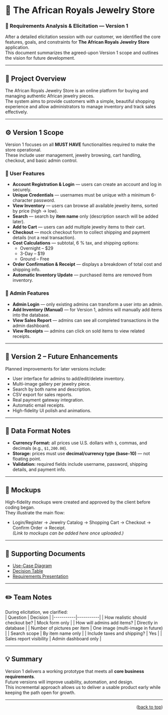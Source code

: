 <a id="readme-top"></a>

# 💎 The African Royals Jewelry Store  

### 🧾 Requirements Analysis & Elicitation — Version 1  

After a detailed elicitation session with our customer, we identified the core features, goals, and constraints for **The African Royals Jewelry Store** application.  
This document summarizes the agreed-upon Version 1 scope and outlines the vision for future development.  

---

## 🧠 Project Overview  

The African Royals Jewelry Store is an online platform for buying and managing authentic African jewelry pieces.  
The system aims to provide customers with a simple, beautiful shopping experience and allow administrators to manage inventory and track sales effectively.  

---

## ⚙️ Version 1 Scope  

Version 1 focuses on all **MUST HAVE** functionalities required to make the store operational.  
These include user management, jewelry browsing, cart handling, checkout, and basic admin control.  

### 👥 User Features  
- **Account Registration & Login** — users can create an account and log in securely.  
- **Unique Credentials** — usernames must be unique with a minimum 6-character password.  
- **View Inventory** — users can browse all available jewelry items, sorted by price (high → low).  
- **Search** — search by **item name** only (description search will be added later).  
- **Add to Cart** — users can add multiple jewelry items to their cart.  
- **Checkout** — mock checkout form to collect shipping and payment details (not a real transaction).  
- **Cost Calculations** — subtotal, 6 % tax, and shipping options:  
  - Overnight – $29  
  - 3-Day – $19  
  - Ground – Free  
- **Order Confirmation & Receipt** — displays a breakdown of total cost and shipping info.  
- **Automatic Inventory Update** — purchased items are removed from inventory.  

### 👑 Admin Features  
- **Admin Login** — only existing admins can transform a user into an admin.  
- **Add Inventory (Manual)** — for Version 1, admins will manually add items into the database.  
- **View Sales Report** — admins can see all completed transactions in the admin dashboard.  
- **View Receipts** — admins can click on sold items to view related receipts.  

---

## 🧩 Version 2 – Future Enhancements  

Planned improvements for later versions include:  
- User interface for admins to add/edit/delete inventory.  
- Multi-image gallery per jewelry piece.  
- Search by both name and description.  
- CSV export for sales reports.  
- Real payment gateway integration.  
- Automatic email receipts.  
- High-fidelity UI polish and animations.  

---

## 🧮 Data Format Notes  

- **Currency Format:** all prices use U.S. dollars with `$`, commas, and decimals (e.g., `$1,200.00`).  
- **Storage:** prices must use **decimal/currency type (base-10)** — not floating point.  
- **Validation:** required fields include username, password, shipping details, and payment info.  

---

## 🎨 Mockups  

High-fidelity mockups were created and approved by the client before coding began.  
They illustrate the main flow:  
- Login/Register → Jewelry Catalog → Shopping Cart → Checkout → Confirm Order → Receipt.  
*(Link to mockups can be added here once uploaded.)*  

---

## 📘 Supporting Documents  

- [Use-Case Diagram](./use-case-diagram.md)  
- [Decision Table](./decision-table.md)  
- [Requirements Presentation](./presentation.md)  

---

## ✏️ Team Notes  

During elicitation, we clarified:  
| Question | Decision |
|-----------|-----------|
| How realistic should checkout be? | Mock form only |
| How will admins add items? | Directly in database |
| Number of pictures per item | One image (multi-image in future) |
| Search scope | By item name only |
| Include taxes and shipping? | Yes |
| Sales report visibility | Admin dashboard only |

---

## 💡 Summary  

Version 1 delivers a working prototype that meets all **core business requirements**.  
Future versions will improve usability, automation, and design.  
This incremental approach allows us to deliver a usable product early while keeping the path open for growth.  

---

<p align="right">(<a href="#readme-top">back to top</a>)</p>
